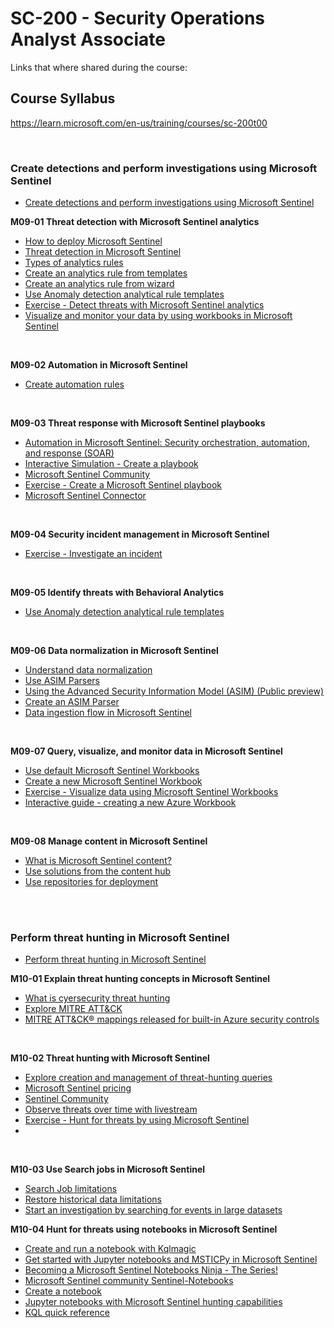 
# SC-200 - Security Operations Analyst Associate
Links that where shared during the course:

## Course Syllabus
https://learn.microsoft.com/en-us/training/courses/sc-200t00

<br>

### Create detections and perform investigations using Microsoft Sentinel
- [Create detections and perform investigations using Microsoft Sentinel](https://learn.microsoft.com/en-us/training/paths/sc-200-create-detections-perform-investigations-azure-sentinel/)

<B>M09-01 Threat detection with Microsoft Sentinel analytics</B>
- [How to deploy Microsoft Sentinel](https://learn.microsoft.com/en-gb/training/modules/analyze-data-in-sentinel/2-exercise-setup)
- [Threat detection in Microsoft Sentinel](https://learn.microsoft.com/en-us/azure/sentinel/threat-detection?WT.mc_id=Portal-Microsoft_Azure_Security_Insights)
- [Types of analytics rules](https://learn.microsoft.com/en-gb/training/modules/analyze-data-in-sentinel/4-analytics-rules)
- [Create an analytics rule from templates](https://learn.microsoft.com/en-gb/training/modules/analyze-data-in-sentinel/5-create-rule-from-templates)
- [Create an analytics rule from wizard](https://learn.microsoft.com/en-gb/training/modules/analyze-data-in-sentinel/6-create-rule-from-wizard)
- [Use Anomaly detection analytical rule templates](https://learn.microsoft.com/en-us/training/modules/use-entity-behavior-analytics-azure-sentinel/4a-use-anomaly-detection-analytical-rule-templates)
- [Exercise - Detect threats with Microsoft Sentinel analytics](https://learn.microsoft.com/en-gb/training/modules/analyze-data-in-sentinel/8-exercise-detect-threats)
- [Visualize and monitor your data by using workbooks in Microsoft Sentinel](https://learn.microsoft.com/en-us/azure/sentinel/monitor-your-data?tabs=defender-portal)

<br>

<B>M09-02 Automation in Microsoft Sentinel</B>
- [Create automation rules](https://learn.microsoft.com/en-gb/training/modules/automation-microsoft-sentinel/3-create-automation-rules)

<br>

<B>M09-03 Threat response with Microsoft Sentinel playbooks</B>
- [Automation in Microsoft Sentinel: Security orchestration, automation, and response (SOAR)](https://learn.microsoft.com/en-us/azure/sentinel/automation/automation)
- [Interactive Simulation - Create a playbook](https://mslabs.cloudguides.com/guides/SC-200%20Lab%20Simulation%20-%20Create%20a%20playbook)
- [Microsoft Sentinel Community](https://github.com/Azure/Azure-Sentinel)
- [Exercise - Create a Microsoft Sentinel playbook](https://learn.microsoft.com/en-gb/training/modules/threat-response-sentinel-playbooks/2-exercise-setup)
- [Microsoft Sentinel Connector](https://learn.microsoft.com/en-us/connectors/azuresentinel/)

<br>

<B>M09-04 Security incident management in Microsoft Sentinel</B>
- [Exercise - Investigate an incident](https://learn.microsoft.com/en-gb/training/modules/incident-management-sentinel/6-exercise-investigate-incident?tabs=azure-portal)

<br>

<B>M09-05 Identify threats with Behavioral Analytics</B>
- [Use Anomaly detection analytical rule templates](https://learn.microsoft.com/en-gb/training/modules/use-entity-behavior-analytics-azure-sentinel/4a-use-anomaly-detection-analytical-rule-templates)

<br>

<B>M09-06 Data normalization in Microsoft Sentinel</B>
- [Understand data normalization](https://learn.microsoft.com/en-gb/training/modules/data-normalization-microsoft-sentinel/2-understand)
- [Use ASIM Parsers](https://learn.microsoft.com/en-gb/training/modules/data-normalization-microsoft-sentinel/3-use-asim-parsers)
- [Using the Advanced Security Information Model (ASIM) (Public preview)](https://learn.microsoft.com/en-us/azure/sentinel/normalization-about-parsers#unifying-parsers)
- [Create an ASIM Parser](https://learn.microsoft.com/en-us/AZURE/sentinel/normalization-develop-parsers#custom-parser-development-process)
- [Data ingestion flow in Microsoft Sentinel](https://learn.microsoft.com/en-us/azure/sentinel/data-transformation#data-ingestion-flow-in-microsoft-sentinel)

<br>

<B>M09-07 Query, visualize, and monitor data in Microsoft Sentinel</B>
- [Use default Microsoft Sentinel Workbooks](https://learn.microsoft.com/en-gb/training/modules/query-data-sentinel/5-workbooks)
- [Create a new Microsoft Sentinel Workbook](https://learn.microsoft.com/en-gb/training/modules/query-data-sentinel/6-create-new-workbook)
- [Exercise - Visualize data using Microsoft Sentinel Workbooks](https://learn.microsoft.com/en-gb/training/modules/query-data-sentinel/7-exercise-visualize-data)
- [Interactive guide - creating a new Azure Workbook](https://learn.microsoft.com/en-us/azure/azure-monitor/visualize/workbooks-create-workbook)

<br>

<B>M09-08 Manage content in Microsoft Sentinel</B>
- [What is Microsoft Sentinel content?](https://learn.microsoft.com/en-gb/training/modules/manage-content-microsoft-sentinel/1-introduction)
- [Use solutions from the content hub](https://learn.microsoft.com/en-gb/training/modules/manage-content-microsoft-sentinel/2-use-solutions-from-content-hub)
- [Use repositories for deployment](https://learn.microsoft.com/en-gb/training/modules/manage-content-microsoft-sentinel/3-use-repositories-for-deployment)

<br>
<br>

### Perform threat hunting in Microsoft Sentinel
- [Perform threat hunting in Microsoft Sentinel](https://learn.microsoft.com/en-us/training/paths/sc-200-perform-threat-hunting-azure-sentinel/)

<B>M10-01 Explain threat hunting concepts in Microsoft Sentinel</B>
- [What is cyersecurity threat hunting](https://learn.microsoft.com/en-gb/training/modules/what-is-threat-hunting-azure-sentinel/2-understand-cybersecurity-threat-hunts)
- [Explore MITRE ATT&CK](http://learn.microsoft.com/en-gb/training/modules/query-data-sentinel/6-create-new-workbook)
- [MITRE ATT&CK® mappings released for built-in Azure security controls](https://www.microsoft.com/en-us/security/blog/2021/06/29/mitre-attck-mappings-released-for-built-in-azure-security-controls/)

<br>

<B>M10-02 Threat hunting with Microsoft Sentinel</B>
- [Explore creation and management of threat-hunting queries](https://learn.microsoft.com/en-gb/training/modules/hunt-threats-sentinel/3-query-management-creation)
- [Microsoft Sentinel pricing](https://azure.microsoft.com/en-gb/pricing/details/microsoft-sentinel/)
- [Sentinel Community](https://github.com/Azure/Azure-Sentinel)
- [Observe threats over time with livestream](https://learn.microsoft.com/en-gb/training/modules/hunt-threats-sentinel/5-livestream)
- [Exercise - Hunt for threats by using Microsoft Sentinel](https://learn.microsoft.com/en-gb/training/modules/hunt-threats-sentinel/6-exercise-hunt-for-threats)
- []()

<br>

<B>M10-03 Use Search jobs in Microsoft Sentinel</B>
- [Search Job limitations](https://learn.microsoft.com/en-gb/training/modules/use-search-jobs-microsoft-sentinel/2-hunt-search-job)
- [Restore historical data limitations](https://learn.microsoft.com/en-gb/training/modules/use-search-jobs-microsoft-sentinel/3-restore-historical-data)
- [Start an investigation by searching for events in large datasets](https://learn.microsoft.com/en-us/azure/sentinel/investigate-large-datasets)

<B>M10-04 Hunt for threats using notebooks in Microsoft Sentinel</B>
- [Create and run a notebook with Kqlmagic](https://learn.microsoft.com/en-us/azure-data-studio/notebooks/notebooks-kqlmagic)
- [Get started with Jupyter notebooks and MSTICPy in Microsoft Sentinel](https://learn.microsoft.com/en-us/azure/sentinel/notebook-get-started)
- [Becoming a Microsoft Sentinel Notebooks Ninja - The Series!](https://techcommunity.microsoft.com/blog/microsoftsentinelblog/becoming-a-microsoft-sentinel-notebooks-ninja---the-series/2693491)
- [Microsoft Sentinel community Sentinel-Notebooks](https://github.com/Azure/Azure-Sentinel-Notebooks)
- [Create a notebook](https://learn.microsoft.com/en-gb/training/modules/perform-threat-hunting-sentinel-with-notebooks/4-create-notebook)
- [Jupyter notebooks with Microsoft Sentinel hunting capabilities](https://learn.microsoft.com/en-us/azure/sentinel/notebooks)
- [KQL quick reference](https://learn.microsoft.com/en-us/kusto/query/kql-quick-reference?view=azure-data-explorer&preserve-view=true)
